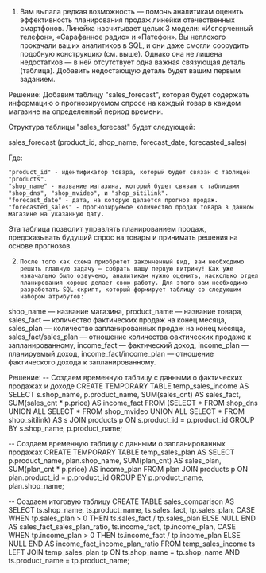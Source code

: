 1. Вам выпала редкая возможность — помочь аналитикам оценить эффективность планирования продаж линейки отечественных смартфонов. Линейка насчитывает целых 3 модели: «Испорченный телефон», «Сарафанное радио» и «Патефон». Вы неплохого прокачали ваших аналитиков в SQL, и они даже смогли соорудить подобную конструкцию (см. выше). Однако она не лишена недостатков — в ней отсутствует одна важная связующая деталь (таблица). Добавить недостающую деталь будет вашим первым заданием. 

Решение:
Добавим таблицу "sales_forecast", которая будет содержать информацию о прогнозируемом спросе на каждый товар в каждом магазине на определенный период времени. 

Структура таблицы "sales_forecast" будет следующей:

sales_forecast (product_id, shop_name, forecast_date, forecasted_sales)

Где:

    "product_id" - идентификатор товара, который будет связан с таблицей "products".
    "shop_name" - название магазина, который будет связан с таблицами "shop_dns", "shop_mvideo", и "shop_sitilink".
    "forecast_date" - дата, на которую делается прогноз продаж.
    "forecasted_sales" - прогнозируемое количество продаж товара в данном магазине на указанную дату.

Эта таблица позволит управлять планированием продаж, предсказывать будущий спрос на товары и принимать решения на основе прогнозов.

2.     После того как схема приобретет законченный вид, вам необходимо решить главную задачу — собрать вашу первую витрину! Как уже изначально было озвучено, аналитикам нужно оценить, насколько отдел планирования хорошо делает свою работу. Для этого вам необходимо разработать SQL-скрипт, который формирует таблицу со следующим набором атрибутов:

shop_name — название магазина,
product_name — название товара,
sales_fact — количество фактических продаж на конец месяца,
sales_plan — количество запланированных продаж на конец месяца,
sales_fact/sales_plan — отношение количества фактических продаже к запланированному,
income_fact — фактический доход,
income_plan — планируемый доход,
income_fact/income_plan — отношение фактического дохода к запланированному.

Решение:
-- Создаем временную таблицу с данными о фактических продажах и доходе
CREATE TEMPORARY TABLE temp_sales_income AS
SELECT
    s.shop_name,
    p.product_name,
    SUM(sales_cnt) AS sales_fact,
    SUM(sales_cnt * p.price) AS income_fact
FROM
    (SELECT * FROM shop_dns
    UNION ALL
    SELECT * FROM shop_mvideo
    UNION ALL
    SELECT * FROM shop_sitilink) AS s
JOIN products p ON s.product_id = p.product_id
GROUP BY
    s.shop_name,
    p.product_name;

-- Создаем временную таблицу с данными о запланированных продажах
CREATE TEMPORARY TABLE temp_sales_plan AS
SELECT
    p.product_name,
    plan.shop_name,
    SUM(plan_cnt) AS sales_plan,
    SUM(plan_cnt * p.price) AS income_plan
FROM
    plan
JOIN products p ON plan.product_id = p.product_id
GROUP BY
    p.product_name,
    plan.shop_name;

-- Создаем итоговую таблицу
CREATE TABLE sales_comparison AS
SELECT
    ts.shop_name,
    ts.product_name,
    ts.sales_fact,
    tp.sales_plan,
    CASE
        WHEN tp.sales_plan > 0 THEN ts.sales_fact / tp.sales_plan
        ELSE NULL
    END AS sales_fact_sales_plan_ratio,
    ts.income_fact,
    tp.income_plan,
    CASE
        WHEN tp.income_plan > 0 THEN ts.income_fact / tp.income_plan
        ELSE NULL
    END AS income_fact_income_plan_ratio
FROM
    temp_sales_income ts
LEFT JOIN temp_sales_plan tp ON ts.shop_name = tp.shop_name AND ts.product_name = tp.product_name;


